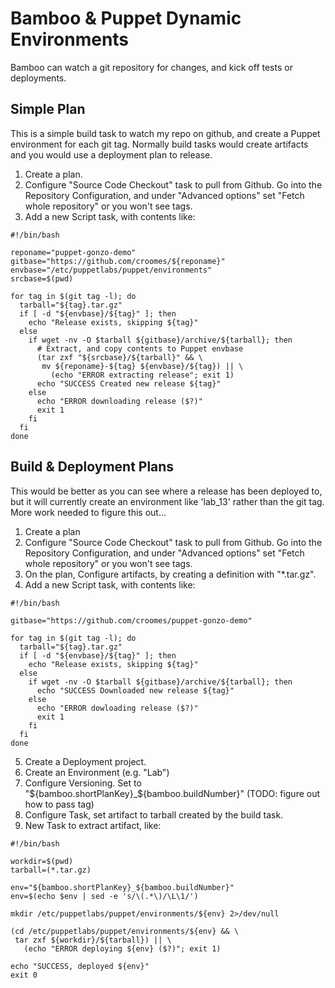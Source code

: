 # Bamboo & Puppet Dynamic Environments

Bamboo can watch a git repository for changes, and kick off tests
or deployments.

## Simple Plan

This is a simple build task to watch my repo on github, and create a
Puppet environment for each git tag.  Normally build tasks would create
artifacts and you would use a deployment plan to release.

1. Create a plan.
2. Configure "Source Code Checkout" task to pull from Github.  Go into the Repository Configuration, and under "Advanced options" set "Fetch whole repository" or you won't see tags.
3. Add a new Script task, with contents like:

```
#!/bin/bash

reponame="puppet-gonzo-demo"
gitbase="https://github.com/croomes/${reponame}"
envbase="/etc/puppetlabs/puppet/environments"
srcbase=$(pwd)

for tag in $(git tag -l); do
  tarball="${tag}.tar.gz"
  if [ -d "${envbase}/${tag}" ]; then
    echo "Release exists, skipping ${tag}"
  else
    if wget -nv -O $tarball ${gitbase}/archive/${tarball}; then
      # Extract, and copy contents to Puppet envbase
      (tar zxf "${srcbase}/${tarball}" && \
       mv ${reponame}-${tag} ${envbase}/${tag}) || \
         (echo "ERROR extracting release"; exit 1)
      echo "SUCCESS Created new release ${tag}"
    else
      echo "ERROR downloading release ($?)"
      exit 1
    fi
  fi
done
```

## Build & Deployment Plans

This would be better as you can see where a release has been deployed to, but it will
currently create an environment like 'lab_13' rather than the git tag.  More work
needed to figure this out...

1. Create a plan
2. Configure "Source Code Checkout" task to pull from Github.  Go into the Repository Configuration, and under "Advanced options" set "Fetch whole repository" or you won't see tags.
3. On the plan, Configure artifacts, by creating a definition with "*.tar.gz".
4. Add a new Script task, with contents like:

```
#!/bin/bash

gitbase="https://github.com/croomes/puppet-gonzo-demo"

for tag in $(git tag -l); do
  tarball="${tag}.tar.gz"
  if [ -d "${envbase}/${tag}" ]; then
    echo "Release exists, skipping ${tag}"
  else
    if wget -nv -O $tarball ${gitbase}/archive/${tarball}; then
      echo "SUCCESS Downloaded new release ${tag}"
    else
      echo "ERROR dowloading release ($?)"
      exit 1
    fi
  fi
done
```

5. Create a Deployment project.
6. Create an Environment (e.g. "Lab")
7. Configure Versioning.  Set to "${bamboo.shortPlanKey}_${bamboo.buildNumber}" (TODO: figure out how to pass tag)
8. Configure Task, set artifact to tarball created by the build task.
9. New Task to extract artifact, like:

```
#!/bin/bash

workdir=$(pwd)
tarball=(*.tar.gz)

env="${bamboo.shortPlanKey}_${bamboo.buildNumber}"
env=$(echo $env | sed -e 's/\(.*\)/\L\1/')

mkdir /etc/puppetlabs/puppet/environments/${env} 2>/dev/null

(cd /etc/puppetlabs/puppet/environments/${env} && \
 tar zxf ${workdir}/${tarball}) || \
   (echo "ERROR deploying ${env} ($?)"; exit 1)

echo "SUCCESS, deployed ${env}"
exit 0
```

